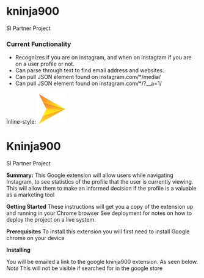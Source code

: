 # kninja900
SI Partner Project

### Current Functionality
- Recognizes if you are on instagram, and when on instagram if you are on a user profile or not.  
- Can parse through text to find email address and websites.  
- Can pull JSON element found on instagram.com/*/media/  
- Can pull JSON element found on instagram.com/*/?__a=1/  

Inline-style: 
![alt text](images/pointer_logo.png)

# Kninja900
SI Partner Project

**Summary:**
This Google extension will allow users while navigating Instagram, to see statistics of the profile that the user is currently viewing. This will allow them to make an informed decision if the profile is a valuable as a marketing tool  

**Getting Started**
These instructions will get you a copy of the extension up and running in your Chrome browser See deployment for notes on how to deploy the project on a live system.

**Prerequisites**
To install this extension you will first need to install Google chrome on your device

**Installing**

You will be emailed a link to the google kninja900 extension.  As seen below. *Note* This will not be visible if searched for in the google store
